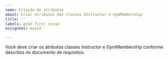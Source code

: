 ```yaml
---
name: Criação de atributos
about: Criar atributos das classes Instructor e GymMembership
title: ''
labels: good first issue
assignees: mayx2

---
```


Você deve criar os atributos classes Instructor e GymMembership conforme descritos no documento de requisitos.
